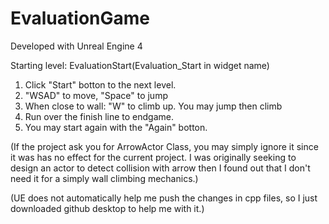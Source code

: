 # EvaluationGame

Developed with Unreal Engine 4

Starting level: EvaluationStart(Evaluation_Start in widget name)

1. Click "Start" botton to the next level.
2. "WSAD" to move, "Space" to jump
3. When close to wall: "W" to climb up. You may jump then climb
4. Run over the finish line to endgame.
5. You may start again with the "Again" botton.

(If the project ask you for ArrowActor Class, you may simply ignore it since it was has no effect for the current project. I was originally seeking to design an actor to detect collision with arrow then I found out that I don't need it for a simply wall climbing mechanics.) 

(UE does not automatically help me push the changes in cpp files, so I just downloaded github desktop to help me with it.)
